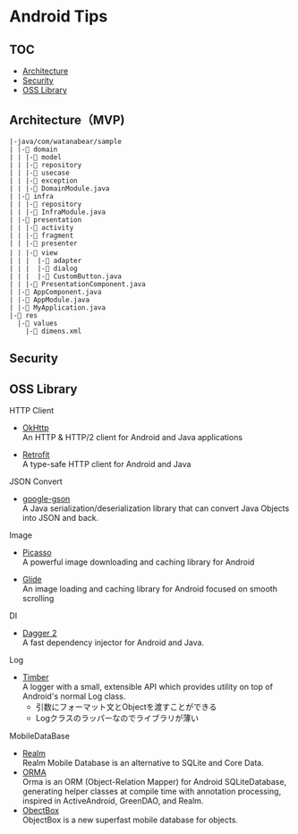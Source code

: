 # Android Tips

## TOC
- [Architecture](#architecture)
- [Security](#security)
- [OSS Library](#oss-library)


## Architecture（MVP)
```
|-java/com/watanabear/sample  
| |-📁 domain  
| | |-📁 model  
| | |-📁 repository  
| | |-📁 usecase   
| | |-📁 exception   
| | |-📃 DomainModule.java
| |-📁 infra  
| | |-📁 repository    
| | |-📃 InfraModule.java
| |-📁 presentation  
| | |-📁 activity  
| | |-📁 fragment  
| | |-📁 presenter  
| | |-📁 view　  
| | |  |-📁 adapter  
| | |  |-📁 dialog  
| | |  |-📃 CustomButton.java  
| | |-📃 PresentationComponent.java
| |-📃 AppComponent.java
| |-📃 AppModule.java
| |-📃 MyApplication.java  
|-📁 res  
  |-📁 values  
    |-📃 dimens.xml  
```
## Security

## OSS Library

HTTP Client
- [OkHttp](http://square.github.io/okhttp/)  
An HTTP & HTTP/2 client for Android and Java applications

- [Retrofit](https://square.github.io/retrofit/)  
A type-safe HTTP client for Android and Java

JSON Convert
- [google-gson](https://github.com/google/gson)  
A Java serialization/deserialization library that can convert Java Objects into JSON and back.

Image
- [Picasso](http://square.github.io/picasso/)  
A powerful image downloading and caching library for Android

- [Glide](https://github.com/bumptech/glide)  
An image loading and caching library for Android focused on smooth scrolling

DI
- [Dagger 2](https://github.com/google/dagger)  
A fast dependency injector for Android and Java.

Log
- [Timber](https://github.com/JakeWharton/timber)  
A logger with a small, extensible API which provides utility on top of Android's normal Log class.
  - 引数にフォーマット文とObjectを渡すことができる
  - Logクラスのラッパーなのでライブラリが薄い
  
MobileDataBase
- [Realm](https://realm.io/docs/java/latest/#getting-started)  
Realm Mobile Database is an alternative to SQLite and Core Data. 
- [ORMA](https://github.com/gfx/Android-Orma)  
Orma is an ORM (Object-Relation Mapper) for Android SQLiteDatabase, generating helper classes at compile time with annotation processing, inspired in ActiveAndroid, GreenDAO, and Realm.
- [ObectBox](https://github.com/greenrobot/ObjectBox)  
ObjectBox is a new superfast mobile database for objects.

